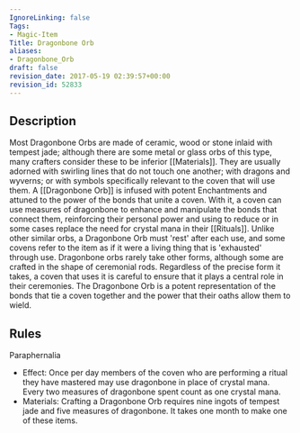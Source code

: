 ```yaml
---
IgnoreLinking: false
Tags:
- Magic-Item
Title: Dragonbone Orb
aliases:
- Dragonbone_Orb
draft: false
revision_date: 2017-05-19 02:39:57+00:00
revision_id: 52833
---
```


## Description
Most Dragonbone Orbs are made of ceramic, wood or stone inlaid with tempest jade; although there are some metal or glass orbs of this type, many crafters consider these to be inferior [[Materials]]. They are usually adorned with swirling lines that do not touch one another; with dragons and wyverns; or with symbols specifically relevant to the coven that will use them. A [[Dragonbone Orb]] is infused with potent Enchantments and attuned to the power of the bonds that unite a coven. With it, a coven can use measures of dragonbone to enhance and manipulate the bonds that connect them, reinforcing their personal power and using to reduce or in some cases replace the need for crystal mana in their [[Rituals]]. Unlike other similar orbs, a Dragonbone Orb must 'rest' after each use, and some covens refer to the item as if it were a living thing that is 'exhausted' through use.
Dragonbone orbs rarely take other forms, although some are crafted in the shape of ceremonial rods.  Regardless of the precise form it takes, a coven that uses it is careful to ensure that it plays a central role in their ceremonies. The Dragonbone Orb is a potent representation of the bonds that tie a coven together and the power that their oaths allow them to wield.
## Rules
Paraphernalia
* Effect: Once per day members of the coven who are performing a ritual they have mastered may use dragonbone in place of crystal mana. Every two measures of dragonbone spent count as one crystal mana.
* Materials: Crafting a Dragonbone Orb requires nine ingots of tempest jade and five measures of dragonbone. It takes one month to make one of these items.
